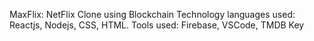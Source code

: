 MaxFlix: NetFlix Clone using Blockchain Technology
languages used: Reactjs, Nodejs, CSS, HTML.
Tools used: Firebase, VSCode, TMDB Key
